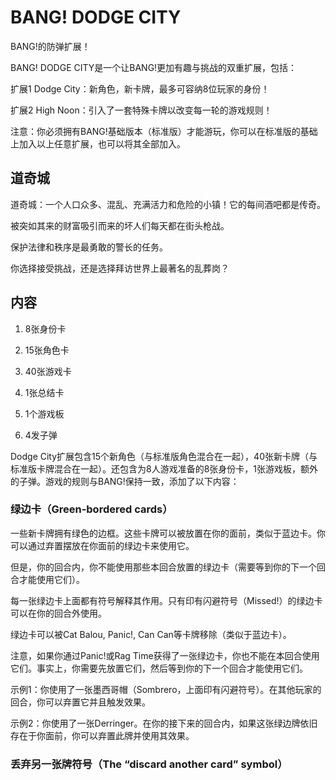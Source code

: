# BANG! DODGE CITY

BANG!的防弹扩展！

BANG! DODGE CITY是一个让BANG!更加有趣与挑战的双重扩展，包括：

扩展1 Dodge City：新角色，新卡牌，最多可容纳8位玩家的身份！

扩展2 High Noon：引入了一套特殊卡牌以改变每一轮的游戏规则！

注意：你必须拥有BANG!基础版本（标准版）才能游玩，你可以在标准版的基础上加入以上任意扩展，也可以将其全部加入。

## 道奇城

道奇城：一个人口众多、混乱、充满活力和危险的小镇！它的每间酒吧都是传奇。

被突如其来的财富吸引而来的坏人们每天都在街头枪战。

保护法律和秩序是最勇敢的警长的任务。

你选择接受挑战，还是选择拜访世界上最著名的乱葬岗？

## 内容

1. 8张身份卡

1. 15张角色卡

1. 40张游戏卡

1. 1张总结卡

1. 1个游戏板

1. 4发子弹

Dodge City扩展包含15个新角色（与标准版角色混合在一起），40张新卡牌（与标准版卡牌混合在一起）。还包含为8人游戏准备的8张身份卡，1张游戏板，额外的子弹。游戏的规则与BANG!保持一致，添加了以下内容：

### 绿边卡（Green-bordered cards）

一些新卡牌拥有绿色的边框。这些卡牌可以被放置在你的面前，类似于蓝边卡。你可以通过弃置摆放在你面前的绿边卡来使用它。

但是，你的回合内，你不能使用那些本回合放置的绿边卡（需要等到你的下一个回合才能使用它们）。

每一张绿边卡上面都有符号解释其作用。只有印有闪避符号（Missed!）的绿边卡可以在你的回合外使用。

绿边卡可以被Cat Balou, Panic!, Can Can等卡牌移除（类似于蓝边卡）。

注意，如果你通过Panic!或Rag Time获得了一张绿边卡，你也不能在本回合使用它们。事实上，你需要先放置它们，然后等到你的下一个回合才能使用它们。

示例1：你使用了一张墨西哥帽（Sombrero，上面印有闪避符号）。在其他玩家的回合，你可以弃置它并且触发效果。

示例2：你使用了一张Derringer。在你的接下来的回合内，如果这张绿边牌依旧存在于你面前，你可以弃置此牌并使用其效果。

### 丢弃另一张牌符号（The “discard another card” symbol）
